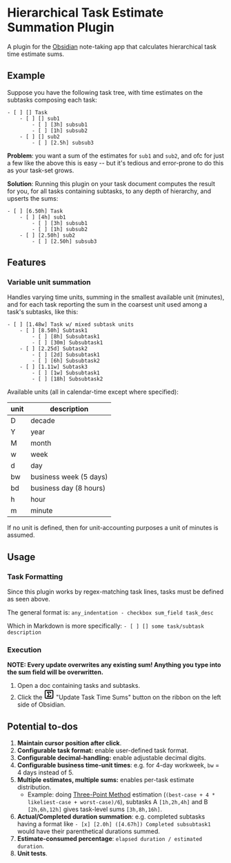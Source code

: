 # Hierarchical Task Estimate Summation Plugin

A plugin for the [Obsidian](https://obsidian.md) note-taking app that calculates hierarchical task time estimate sums.

## Example
Suppose you have the following task tree, with time estimates on the subtasks composing each task:
```
- [ ] [] Task
	- [ ] [] sub1
		- [ ] [3h] subsub1
		- [ ] [1h] subsub2
	- [ ] [] sub2
		- [ ] [2.5h] subsub3
```

**Problem**: you want a sum of the estimates for `sub1` and `sub2`, and ofc for just a few like the above this is easy -- but it's tedious and error-prone to do this as your task-set grows.

**Solution**: Running this plugin on your task document computes the result for you, for all tasks containing subtasks, to any depth of hierarchy, and upserts the sums:
```
- [ ] [6.50h] Task
	- [ ] [4h] sub1
		- [ ] [3h] subsub1
		- [ ] [1h] subsub2
	- [ ] [2.50h] sub2
		- [ ] [2.50h] subsub3
```

## Features

### Variable unit summation
Handles varying time units, summing in the smallest available unit (minutes), and for each task reporting the sum in the coarsest unit used among a task's subtasks, like this:
```
- [ ] [1.48w] Task w/ mixed subtask units
	- [ ] [8.50h] Subtask1
		- [ ] [8h] Subsubtask1
		- [ ] [30m] Subsubtask1
	- [ ] [2.25d] Subtask2
		- [ ] [2d] Subsubtask1
		- [ ] [6h] Subsubtask2
	- [ ] [1.11w] Subtask3
		- [ ] [1w] Subsubtask1
		- [ ] [18h] Subsubtask2
```

Available units (all in calendar-time except where specified):

| unit | description |
| --- | ---- |
| D | decade |
| Y | year |
| M | month |
| w | week |
| d | day |
| bw | business week (5 days) |
| bd | business day (8 hours) |
| h | hour |
| m | minute |

If no unit is defined, then for unit-accounting purposes a unit of minutes is assumed.


## Usage

### Task Formatting
Since this plugin works by regex-matching task lines, tasks must be defined as seen above.

The general format is:
`any_indentation - checkbox sum_field task_desc`

Which in Markdown is more specifically:
`- [ ] [] some task/subtask description`

### Execution
**NOTE: Every update overwrites any existing sum! Anything you type into the sum field will be overwritten.**

1. Open a doc containing tasks and subtasks.
2. Click the <img src="data:image/svg+xml;base64,PHN2ZyB4bWxucz0iaHR0cDovL3d3dy53My5vcmcvMjAwMC9zdmciIHdpZHRoPSIyNCIgaGVpZ2h0PSIyNCIgdmlld0JveD0iMCAwIDI0IDI0IiBmaWxsPSJub25lIiBzdHJva2U9ImN1cnJlbnRDb2xvciIgc3Ryb2tlLXdpZHRoPSIyIiBzdHJva2UtbGluZWNhcD0icm91bmQiIHN0cm9rZS1saW5lam9pbj0icm91bmQiIGNsYXNzPSJsdWNpZGUgbHVjaWRlLXNxdWFyZS1zaWdtYSI+PHJlY3Qgd2lkdGg9IjE4IiBoZWlnaHQ9IjE4IiB4PSIzIiB5PSIzIiByeD0iMiIvPjxwYXRoIGQ9Ik0xNiA4LjlWN0g4bDQgNS00IDVoOHYtMS45Ii8+PC9zdmc+" alt="Σ inside a square" /> "Update Task Time Sums" button on the ribbon on the left side of Obsidian.


## Potential to-dos
1. **Maintain cursor position after click**.
2. **Configurable task format:** enable user-defined task format.
3. **Configurable decimal-handling:** enable adjustable decimal digits.
4. **Configurable business time-unit times**: e.g. for 4-day workweek, `bw` = 4 days instead of 5.
5. **Multiple estimates, multiple sums:** enables per-task estimate distribution.
    - Example: doing [Three-Point Method](https://en.wikipedia.org/wiki/Three-point_estimation) estimation (`(best-case + 4 * likeliest-case + worst-case)/6`), subtasks A `[1h,2h,4h]` and B `[2h,6h,12h]` gives task-level sums `[3h,8h,16h]`.
6. **Actual/Completed duration summation**: e.g. completed subtasks having a format like `- [x] [2.0h] ([4.67h]) Completed subsubtask1` would have their parenthetical durations summed.
7. **Estimate-consumed percentage**: `elapsed duration / estimated duration`.
8. **Unit tests**.